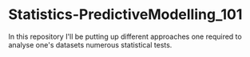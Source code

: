 # Statistics-PredictiveModelling_101
In this repository I'll be putting up different approaches one required to analyse one's datasets numerous statistical tests.
